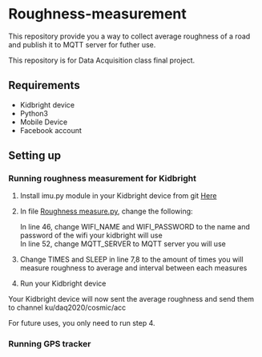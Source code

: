 # Roughness-measurement

This repository provide you a way to collect average roughness of a road and publish it to MQTT server for futher use.

This repository is for Data Acquisition class final project.

## Requirements

- Kidbright device
- Python3
- Mobile Device
- Facebook account

## Setting up

### Running roughness measurement for Kidbright

1. Install imu.py module in your Kidbright device from git <a href=https://github.com/microBlock-IDE/micropython/tree/master/ports/esp32/boards/KidBright32/modules/imu.py>Here</a>
2. In file <a href=https://github.com/326th/Roughness-measurement-respository/blob/master/Roughness%20measure.py>Roughness measure.py</a>, change the following:

   In line 46, change WIFI_NAME and WIFI_PASSWORD to the name and password of the wifi your kidbright will use    
   In line 52, change MQTT_SERVER to MQTT server you will use
   
3. Change TIMES and SLEEP in line 7,8 to the amount of times you will measure roughness to average and interval between each measures
4. Run your Kidbright device

Your Kidbright device will now sent the average roughness and send them to channel ku/daq2020/cosmic/acc

For future uses, you only need to run step 4.
### Running GPS tracker
